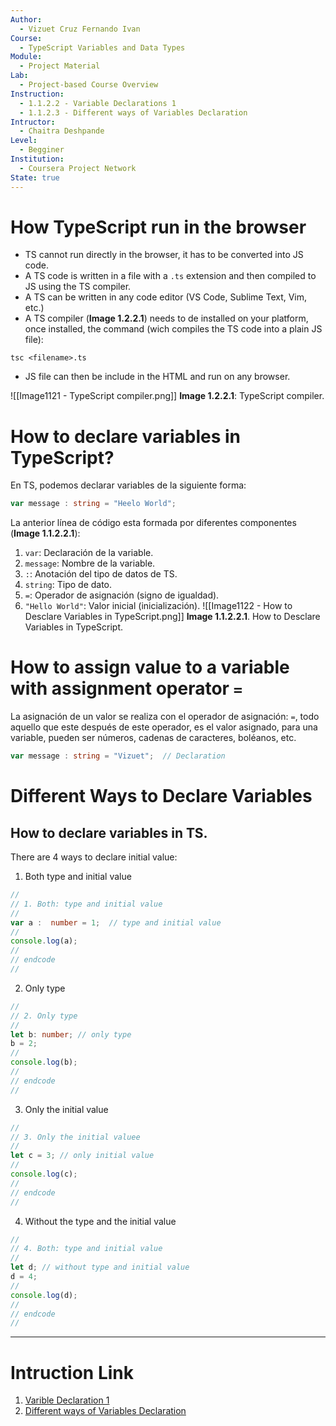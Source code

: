 ```yaml
---
Author:
  - Vizuet Cruz Fernando Ivan
Course:
  - TypeScript Variables and Data Types
Module:
  - Project Material
Lab:
  - Project-based Course Overview
Instruction:
  - 1.1.2.2 - Variable Declarations 1
  - 1.1.2.3 - Different ways of Variables Declaration
Intructor:
  - Chaitra Deshpande
Level:
  - Begginer
Institution:
  - Coursera Project Network
State: true
---
```

# How TypeScript run in the browser

- TS cannot run directly in the browser, it has to be converted into JS code.
- A TS code is written in a file with a ``.ts`` extension and then compiled to JS using the TS compiler.
- A TS can be written in any code editor (VS Code, Sublime Text, Vim, etc.)
- A TS compiler (**Image 1.2.2.1**) needs to de installed on your platform, once installed, the command (wich compiles the TS code into a plain JS file):

```plaintext
tsc <filename>.ts
```

- JS file can then be include in the HTML and run on any browser.

![[Image1121 - TypeScript compiler.png]] 
**Image 1.2.2.1**: TypeScript compiler.
# How to declare variables in TypeScript?

En TS, podemos declarar variables de la siguiente forma:

```typescript
var message : string = "Heelo World"; 
```

La anterior línea de código esta formada por diferentes componentes (**Image 1.1.2.2.1**):

1. `var`: Declaración de la variable.
2. `message`: Nombre de la variable. 
3. `:`: Anotación del tipo de datos de TS.
4. `string`: Tipo de dato.
5. `=`: Operador de asignación (signo de igualdad).
6. ``"Hello World"``: Valor inicial (inicialización).
![[Image1122 - How to Desclare Variables in TypeScript.png]]
**Image 1.1.2.2.1**. How to Desclare Variables in TypeScript.

# How to assign value to a variable with assignment operator `=`

La asignación de un valor se realiza con el operador de asignación: `=`, todo aquello que este después de este operador, es el valor asignado, para una variable, pueden ser números, cadenas de caracteres, boléanos, etc.

```typescript
var message : string = "Vizuet";  // Declaration
```

# Different Ways to Declare Variables

## How to declare variables in TS. 

There are 4 ways to declare initial value:

1. Both type and initial value

```typescript
//
// 1. Both: type and initial value
//
var a :  number = 1;  // type and initial value
//
console.log(a);
//
// endcode
//
```

2. Only type

```typescript
//
// 2. Only type
//
let b: number; // only type
b = 2;
//
console.log(b);
//
// endcode
//
```

3. Only the initial value

```typescript
//
// 3. Only the initial valuee
//
let c = 3; // only initial value
//
console.log(c);
//
// endcode
//
```

4. Without the type and the initial value

```typescript
//
// 4. Both: type and initial value
//
let d; // without type and initial value
d = 4;
//
console.log(d);
//
// endcode
//
```

---
# Intruction Link

1. [Varible Declaration 1](https://www.coursera.org/learn/typescript-variables-and-data-types/ungradedLab/91nRX/typescript-variables-and-data-types/lab?path=%2F)
2. [Different ways of Variables Declaration](https://www.coursera.org/learn/typescript-variables-and-data-types/ungradedLab/91nRX/typescript-variables-and-data-types/lab?path=%2F)